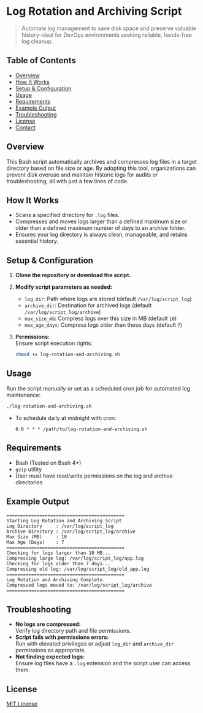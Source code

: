 # Log Rotation and Archiving Script
> Automate log management to save disk space and preserve valuable history-ideal for DevOps environments seeking reliable, hands-free log cleanup.

## Table of Contents

- [Overview](#overview)
- [How It Works](#how-it-works)
- [Setup & Configuration](#setup--configuration)
- [Usage](#usage)
- [Requirements](#requirements)
- [Example Output](#example-output)
- [Troubleshooting](#troubleshooting)
- [License](#license)
- [Contact](#contact)

## Overview

This Bash script automatically archives and compresses log files in a target directory based on file size or age. By adopting this tool, organizations can prevent disk overuse and maintain historic logs for audits or troubleshooting, all with just a few lines of code.

## How It Works

- Scans a specified directory for `.log` files.
- Compresses and moves logs larger than a defined maximum size or older than a defined maximum number of days to an archive folder.
- Ensures your log directory is always clean, manageable, and retains essential history.

## Setup & Configuration

1. **Clone the repository or download the script.**
2. **Modify script parameters as needed:**  
   - `log_dir`: Path where logs are stored (default `/var/log/script_log`)
   - `archive_dir`: Destination for archived logs (default `/var/log/script_log/archive`)
   - `max_size_mb`: Compress logs over this size in MB (default `10`)
   - `max_age_days`: Compress logs older than these days (default `7`)

3. **Permissions:**  
   Ensure script execution rights:  
   ```bash
   chmod +x log-rotation-and-archiving.sh
   ```


## Usage

Run the script manually or set as a scheduled cron job for automated log maintenance:
```bash
./log-rotation-and-archiving.sh
```

- To schedule daily at midnight with cron:
  ```
  0 0 * * * /path/to/log-rotation-and-archiving.sh
  ```

## Requirements

- Bash (Tested on Bash 4+)
- `gzip` utility
- User must have read/write permissions on the log and archive directories

## Example Output

```
===========================================
Starting Log Rotation and Archiving Script
Log Directory     : /var/log/script_log
Archive Directory : /var/log/script_log/archive
Max Size (MB)     : 10
Max Age (Days)    : 7
===========================================
Checking for logs larger than 10 MB...
Compressing large log: /var/log/script_log/app.log
Checking for logs older than 7 days...
Compressing old log: /var/log/script_log/old_app.log
===========================================
Log Rotation and Archiving Complete.
Compressed logs moved to: /var/log/script_log/archive
===========================================
```

## Troubleshooting

- **No logs are compressed:**  
  Verify log directory path and file permissions.
- **Script fails with permissions errors:**  
  Run with elevated privileges or adjust `log_dir` and `archive_dir` permissions as appropriate.
- **Not finding expected logs:**  
  Ensure log files have a `.log` extension and the script user can access them.

## License

[MIT License](LICENSE)


